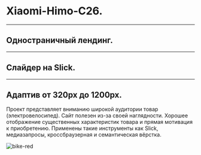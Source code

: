 # Xiaomi-Himo-C26.
______
## Одностраничный лендинг.
______
## Слайдер на Slick.
______
## Адаптив от 320px до 1200px.

Проект представляет вниманию широкой аудитории товар (электровелосипед).
Сайт полезен из-за своей наглядности. Хорошее отображение существенных характеристик товара и прямая мотивация к приобретению.
Применены такие инструменты как Slick, медиазапросы, кроссбраузерная и семантическая вёрстка.

![bike-red](https://user-images.githubusercontent.com/122288413/224548749-ded60065-6999-48c4-91d4-737ce0f91e0c.jpg)
